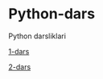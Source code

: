 # Python-dars
Python darsliklari


[1-dars](https://github.com/Xusanbek0071/Python-dars/tree/main/Dars_1)

[2-dars](https://github.com/Xusanbek0071/Python-dars/tree/main/Dars_2)
